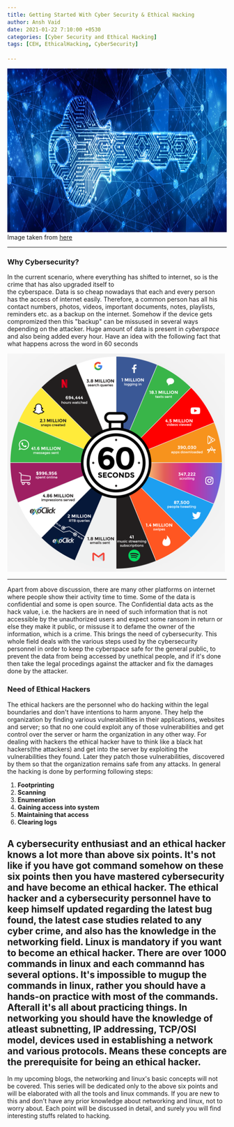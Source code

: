 ```yaml
---
title: Getting Started With Cyber Security & Ethical Hacking
author: Ansh Vaid
date: 2021-01-22 7:10:00 +0530
categories: [Cyber Security and Ethical Hacking]
tags: [CEH, EthicalHacking, CyberSecurity]

---
```


<img src="/assets/EthicalHacking/cyber.jfif" alt="image1" height="375" width="900"/>
<caption>Image taken from <a href="https://cdn.helpsystems.com/styles/crop_general/storage-api-public/hey-security-functionality-banner-1920x744.jpg?itok=XS4Otpel">here</a></caption>

---

### Why Cybersecurity?
In the current scenario, where everything has shifted to internet, so is the crime that has also upgraded itself to <br>
the cyberspace. Data is so cheap nowadays that each and every person has the access of internet easily. Therefore, a
common person has all his contact numbers, photos, videos, important documents, notes, playlists, reminders etc. as 
a backup on the internet. Somehow if the device gets compromized then this "backup" can be missused in several ways
depending on the attacker.
Huge amount of data is present in _cyberspace_ and also being added every hour. Have an idea with the following fact
that what happens across the word in 60 seconds

<img src="/assets/EthicalHacking/internerIn60secs.png" alt="image1" height="500" width="500"/>

---
Apart from above discussion, there are many other platforms on internet where people show their activity time to time.
Some of the data is confidential and some is open source. The Confidential data acts as the hack value, i.e. the hackers
are in need of such information that is not accessible by the unauthorized users and expect some ransom in return or 
else they make it public, or missuse it to defame the owner of the information, which is a crime.
This brings the need of cybersecurity. This whole field deals with the various steps used by the cybersecurity personnel
in order to keep the cyberspace safe for the general public, to prevent the data from being accessed by unethical people,
and if it's done then take the legal procedings against the attacker and fix the damages done by the attacker.

### Need of Ethical Hackers
The ethical hackers are the personnel who do hacking within the legal boundaries and don't have intentions to harm anyone.
They help the organization by finding various vulnerabilities in their applications, websites and server; so that no one 
could exploit any of those vulnerabilities and get control over the server or harm the organization in any other way.
For dealing with hackers the ethical hacker have to think like a black hat hackers(the attackers) and get into the server
by exploiting the vulnerabilities they found. Later they patch those vulnerabilities, discovered by them so that the 
organization remains safe from any attacks. In general the hacking is done by performing following steps:

1. **Footprinting**
2. **Scanning**
3. **Enumeration**
4. **Gaining access into system**
5. **Maintaining that access**
6. **Clearing logs**

A cybersecurity enthusiast and an ethical hacker knows a lot more than above six points. It's not like if you have got
command somehow on these six points then you have mastered cybersecurity and have become an ethical hacker. The ethical
hacker and a cybersecurity personnel have to keep himself updated regarding the latest bug found, the latest case studies
related to any cyber crime, and also has the knowledge in the networking field. Linux is mandatory if you want to become 
an ethical hacker. There are over 1000 commands in linux and each commannd has several options. It's impossible to mugup 
the commands in linux, rather you should have a hands-on practice with most of the commands. Afterall it's all about practicing
things. In networking you should have the knowledge of atleast subnetting, IP addressing, TCP/OSI model, devices used in 
establishing a network and various protocols. Means these concepts are the prerequisite for being an ethical hacker.
---
In my upcoming blogs, the networking and linux's basic concepts will not be covered. This series will be dedicated only to 
the above six points and will be elaborated with all the tools and linux commands. If you are new to this and don't have
any prior knowledge about networking and linux, not to worry about. Each point will be discussed in detail, and surely you
will find interesting stuffs related to hacking.

<!--Credits for header pic https://www.google.com/url?sa=i&url=https%3A%2F%2Fwww.lynda.com%2FLinux-tutorials%2FFootprinting-reconnaissance%2F455717%2F5027599-4.html&psig=AOvVaw3a8Q0jqD8nFs_ch1h8rqJL&ust=1615481919393000&source=images&cd=vfe&ved=0CAIQjRxqFwoTCICK5aqZpu8CFQAAAAAdAAAAABAD -->